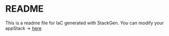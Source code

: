 # README
This is a readme file for IaC generated with StackGen.
You can modify your appStack -> [here](http://main.dev.stackgen.com/appstacks/b26a5cbd-a20c-4202-93bd-6a4a92320576)
